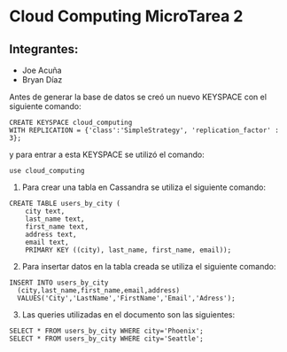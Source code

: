# Cloud Computing MicroTarea 2

## Integrantes:
- Joe Acuña
- Bryan Díaz

Antes de generar la base de datos se creó un nuevo KEYSPACE con el siguiente comando:
```
CREATE KEYSPACE cloud_computing
WITH REPLICATION = {'class':'SimpleStrategy', 'replication_factor' : 3};
```
y para entrar a esta KEYSPACE se utilizó el comando:
```
use cloud_computing
```
1. Para crear una tabla en Cassandra se utiliza el siguiente comando:
```
CREATE TABLE users_by_city ( 
	city text, 
	last_name text, 
	first_name text, 
	address text, 
	email text, 
	PRIMARY KEY ((city), last_name, first_name, email));
```
2. Para insertar datos en la tabla creada se utiliza el siguiente comando:
```
INSERT INTO users_by_city 
  (city,last_name,first_name,email,address)
  VALUES('City','LastName','FirstName','Email','Adress');
```
3. Las queries utilizadas en el documento son las siguientes:
```
SELECT * FROM users_by_city WHERE city='Phoenix';
SELECT * FROM users_by_city WHERE city='Seattle';
```
